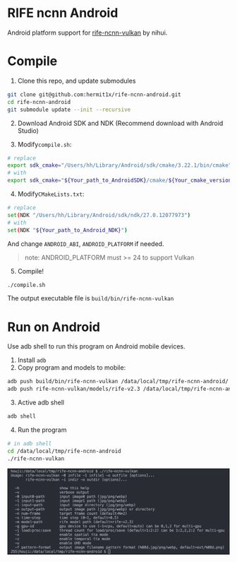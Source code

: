 # RIFE ncnn Android

Android platform support for [rife-ncnn-vulkan](https://github.com/nihui/rife-ncnn-vulkan/) by nihui.

# Compile

1. Clone this repo, and update submodules

```bash
git clone git@github.com:hermit1x/rife-ncnn-android.git
cd rife-ncnn-android
git submodule update --init --recursive
```

2. Download Android SDK and NDK (Recommend download with Android Studio)

3. Modify```compile.sh```:
```bash
# replace
export sdk_cmake="/Users/hh/Library/Android/sdk/cmake/3.22.1/bin/cmake"
# with
export sdk_cmake="${Your_path_to_AndroidSDK}/cmake/${Your_cmake_version}/bin/cmake"
```

4. Modify```CMakeLists.txt```:
```bash
# replace
set(NDK "/Users/hh/Library/Android/sdk/ndk/27.0.12077973")
# with
set(NDK "${Your_path_to_Android_NDK}")
```
And change ```ANDROID_ABI```, ```ANDROID_PLATFORM``` if needed.

> note: ANDROID_PLATFORM must >= 24 to support Vulkan

5. Compile! 
```bash
./compile.sh
```
The output executable file is ```build/bin/rife-ncnn-vulkan```

# Run on Android

Use adb shell to run this program on Android mobile devices.

1. Install ```adb```
2. Copy program and models to mobile:
```bash
adb push build/bin/rife-ncnn-vulkan /data/local/tmp/rife-ncnn-android/
adb push rife-ncnn-vulkan/models/rife-v2.3 /data/local/tmp/rife-ncnn-android/
```
3. Active adb shell
```bash
adb shell
```
4. Run the program
```bash
# in adb shell
cd /data/local/tmp/rife-ncnn-android
./rife-ncnn-vulkan
```

![img](img/image.png)